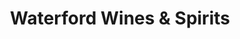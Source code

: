 ---
title: "Waterford Wines & Spirits"
url: /milwaukee/waterford-wines-and-spirits/
shop: alcohol
---